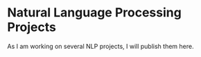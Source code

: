 # **Natural Language Processing Projects**

As I am working on several NLP projects, I will publish them here. 
